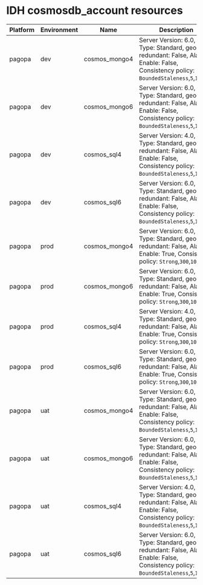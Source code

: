 # IDH cosmosdb_account resources
|Platform| Environment| Name | Description | 
|------|---------|----|---|
|pagopa|dev|cosmos_mongo4| Server Version: 6.0, Offer Type: Standard, geo redundant: False, Alarm Enable: False, Consistency policy: `BoundedStaleness`,`5`,`100000` |
|pagopa|dev|cosmos_mongo6| Server Version: 6.0, Offer Type: Standard, geo redundant: False, Alarm Enable: False, Consistency policy: `BoundedStaleness`,`5`,`100000` |
|pagopa|dev|cosmos_sql4| Server Version: 4.0, Offer Type: Standard, geo redundant: False, Alarm Enable: False, Consistency policy: `BoundedStaleness`,`5`,`100000` |
|pagopa|dev|cosmos_sql6| Server Version: 6.0, Offer Type: Standard, geo redundant: False, Alarm Enable: False, Consistency policy: `BoundedStaleness`,`5`,`100000` |
|pagopa|prod|cosmos_mongo4| Server Version: 6.0, Offer Type: Standard, geo redundant: False, Alarm Enable: True, Consistency policy: `Strong`,`300`,`100000` |
|pagopa|prod|cosmos_mongo6| Server Version: 6.0, Offer Type: Standard, geo redundant: False, Alarm Enable: True, Consistency policy: `Strong`,`300`,`100000` |
|pagopa|prod|cosmos_sql4| Server Version: 4.0, Offer Type: Standard, geo redundant: False, Alarm Enable: True, Consistency policy: `Strong`,`300`,`100000` |
|pagopa|prod|cosmos_sql6| Server Version: 6.0, Offer Type: Standard, geo redundant: False, Alarm Enable: True, Consistency policy: `Strong`,`300`,`100000` |
|pagopa|uat|cosmos_mongo4| Server Version: 6.0, Offer Type: Standard, geo redundant: False, Alarm Enable: False, Consistency policy: `BoundedStaleness`,`5`,`100000` |
|pagopa|uat|cosmos_mongo6| Server Version: 6.0, Offer Type: Standard, geo redundant: False, Alarm Enable: False, Consistency policy: `BoundedStaleness`,`5`,`100000` |
|pagopa|uat|cosmos_sql4| Server Version: 4.0, Offer Type: Standard, geo redundant: False, Alarm Enable: False, Consistency policy: `BoundedStaleness`,`5`,`100000` |
|pagopa|uat|cosmos_sql6| Server Version: 6.0, Offer Type: Standard, geo redundant: False, Alarm Enable: False, Consistency policy: `BoundedStaleness`,`5`,`100000` |
